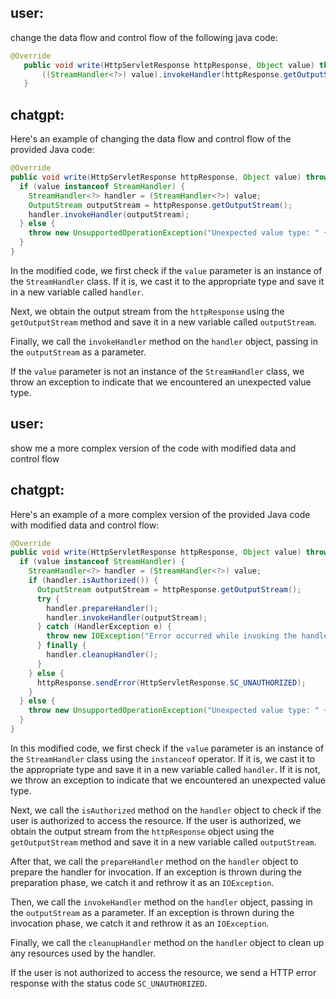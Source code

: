 

## user: 

change the data flow and control flow of the following java code:
 ```java
@Override
	public void write(HttpServletResponse httpResponse, Object value) throws IOException {
		((StreamHandler<?>) value).invokeHandler(httpResponse.getOutputStream());
	}
```



## chatgpt: 

Here's an example of changing the data flow and control flow of the provided Java code:

```java
@Override
public void write(HttpServletResponse httpResponse, Object value) throws IOException {
  if (value instanceof StreamHandler) {
    StreamHandler<?> handler = (StreamHandler<?>) value;
    OutputStream outputStream = httpResponse.getOutputStream();
    handler.invokeHandler(outputStream);
  } else {
    throw new UnsupportedOperationException("Unexpected value type: " + value.getClass());
  }
}
```

In the modified code, we first check if the `value` parameter is an instance of the `StreamHandler` class. If it is, we cast it to the appropriate type and save it in a new variable called `handler`.

Next, we obtain the output stream from the `httpResponse` using the `getOutputStream` method and save it in a new variable called `outputStream`.

Finally, we call the `invokeHandler` method on the `handler` object, passing in the `outputStream` as a parameter.

If the `value` parameter is not an instance of the `StreamHandler` class, we throw an exception to indicate that we encountered an unexpected value type.

## user: 

show me a more complex version of the code with modified data and control flow

## chatgpt: 

Here's an example of a more complex version of the provided Java code with modified data and control flow:

```java
@Override
public void write(HttpServletResponse httpResponse, Object value) throws IOException {
  if (value instanceof StreamHandler) {
    StreamHandler<?> handler = (StreamHandler<?>) value;
    if (handler.isAuthorized()) {
      OutputStream outputStream = httpResponse.getOutputStream();
      try {
        handler.prepareHandler();
        handler.invokeHandler(outputStream);
      } catch (HandlerException e) {
        throw new IOException("Error occurred while invoking the handler", e);
      } finally {
        handler.cleanupHandler();
      }
    } else {
      httpResponse.sendError(HttpServletResponse.SC_UNAUTHORIZED);
    }
  } else {
    throw new UnsupportedOperationException("Unexpected value type: " + value.getClass());
  }
}
```

In this modified code, we first check if the `value` parameter is an instance of the `StreamHandler` class using the `instanceof` operator. If it is, we cast it to the appropriate type and save it in a new variable called `handler`. If it is not, we throw an exception to indicate that we encountered an unexpected value type.

Next, we call the `isAuthorized` method on the `handler` object to check if the user is authorized to access the resource. If the user is authorized, we obtain the output stream from the `httpResponse` object using the `getOutputStream` method and save it in a new variable called `outputStream`.

After that, we call the `prepareHandler` method on the `handler` object to prepare the handler for invocation. If an exception is thrown during the preparation phase, we catch it and rethrow it as an `IOException`.

Then, we call the `invokeHandler` method on the `handler` object, passing in the `outputStream` as a parameter. If an exception is thrown during the invocation phase, we catch it and rethrow it as an `IOException`.

Finally, we call the `cleanupHandler` method on the `handler` object to clean up any resources used by the handler.

If the user is not authorized to access the resource, we send a HTTP error response with the status code `SC_UNAUTHORIZED`.